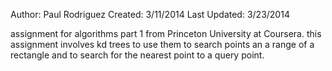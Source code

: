 Author: Paul Rodriguez
Created: 3/11/2014
Last Updated: 3/23/2014

assignment for algorithms part 1 from Princeton University at Coursera.
this assignment involves kd trees to use them to search points an a range of a rectangle and to search for the nearest point to a query point.
